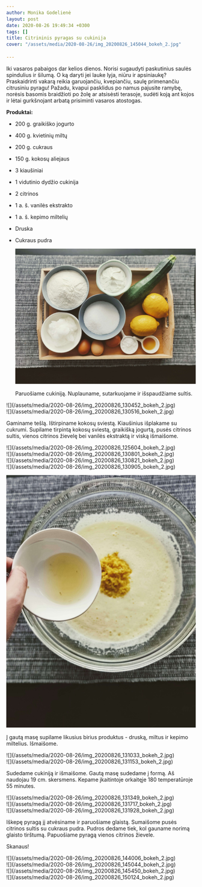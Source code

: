 ```yaml
---
author: Monika Godelienė
layout: post
date: 2020-08-26 19:49:34 +0300
tags: []
title: Citrininis pyragas su cukinija
cover: "/assets/media/2020-08-26/img_20200826_145044_bokeh_2.jpg"

---
```

Iki vasaros pabaigos dar kelios dienos. Norisi sugaudyti paskutinius saulės spindulius ir šilumą. O ką daryti jei lauke lyja, niūru ir apsiniaukę? Praskaidrinti vakarą reikia garuojančiu, kvepiančiu, saulę primenančiu citrusiniu pyragu! Pažadu, kvapui pasklidus po namus pajusite ramybę, norėsis basomis braidžioti po žolę ar atsisėsti terasoje, sudėti koją ant kojos ir lėtai gurkšnojant arbatą prisiminti vasaros atostogas.

**Produktai:**

* 200 g. graikiško jogurto
* 400 g. kvietinių miltų
* 200 g. cukraus
* 150 g. kokosų aliejaus
* 3 kiaušiniai
* 1 vidutinio dydžio cukinija
* 2 citrinos
* 1 a. š. vanilės ekstrakto
* 1 a. š. kepimo miltelių
* Druska
* Cukraus pudra  

  ![](/assets/media/2020-08-26/img_20200826_125157_bokeh_2.jpg)

  Paruošiame cukiniją. Nuplauname, sutarkuojame ir išspaudžiame sultis.

<div class="row">
<div class="six columns" markdown="1">
![](/assets/media/2020-08-26/img_20200826_130452_bokeh_2.jpg)
</div>
<div class="six columns" markdown="1">
![](/assets/media/2020-08-26/img_20200826_130516_bokeh_2.jpg)
</div>
</div>  


  Gaminame tešlą. Ištirpiname kokosų sviestą. Kiaušinius išplakame su cukrumi. Supilame tirpintą kokosų sviestą, graikišką jogurtą, pusės citrinos sultis, vienos citrinos žievelę bei vanilės ekstraktą ir viską išmaišome.  

<div class="row">
<div class="six columns" markdown="1">
![](/assets/media/2020-08-26/img_20200826_125604_bokeh_2.jpg)
</div>
<div class="six columns" markdown="1">
![](/assets/media/2020-08-26/img_20200826_130801_bokeh_2.jpg)
</div>
</div>  
    
<div class="row">
<div class="six columns" markdown="1">
![](/assets/media/2020-08-26/img_20200826_130821_bokeh_2.jpg) 
</div>
<div class="six columns" markdown="1">
![](/assets/media/2020-08-26/img_20200826_130905_bokeh_2.jpg)
</div>
</div> 
     
  ![](/assets/media/2020-08-26/img_20200826_130912_bokeh_2.jpg)

  Į gautą masę supilame likusius birius produktus - druską, miltus ir kepimo miltelius. Išmaišome. 

<div class="row">
<div class="six columns" markdown="1">
![](/assets/media/2020-08-26/img_20200826_131033_bokeh_2.jpg)
</div>
<div class="six columns" markdown="1">
![](/assets/media/2020-08-26/img_20200826_131153_bokeh_2.jpg)
</div>
</div>  

  Sudedame cukiniją ir išmaišome. Gautą masę sudedame į formą. Aš naudojau 19 cm. skersmens. Kepame įkaitintoje orkaitęje 180 temperatūroje 55 minutes.  

<div class="row">
<div class="four columns" markdown="1">
 ![](/assets/media/2020-08-26/img_20200826_131349_bokeh_2.jpg) 
</div>
<div class="four columns" markdown="1">
 ![](/assets/media/2020-08-26/img_20200826_131717_bokeh_2.jpg) 
</div>
<div class="four columns" markdown="1">
 ![](/assets/media/2020-08-26/img_20200826_131928_bokeh_2.jpg)
</div>
</div>   
    
  Iškepę pyragą jį atvėsiname ir paruošiame glaistą. Sumaišome pusės citrinos sultis su cukraus pudra. Pudros dedame tiek, kol gauname norimą glaisto tirštumą. Papuošiame pyragą vienos citrinos žievele.  
    
  Skanaus!  

<div class="row">
<div class="six columns" markdown="1">
 ![](/assets/media/2020-08-26/img_20200826_144006_bokeh_2.jpg) 
</div>
<div class="six columns" markdown="1">
![](/assets/media/2020-08-26/img_20200826_145044_bokeh_2.jpg)
</div>
</div>

<div class="row">
<div class="six columns" markdown="1">
 ![](/assets/media/2020-08-26/img_20200826_145450_bokeh_2.jpg)  
</div>
<div class="six columns" markdown="1">
 ![](/assets/media/2020-08-26/img_20200826_150124_bokeh_2.jpg)
</div>
</div>